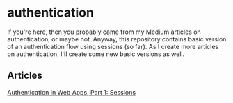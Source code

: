 # authentication

If you're here, then you probably came from my Medium articles on
authentication, or maybe not. Anyway, this repository contains basic version of
an authentication flow using sessions (so far). As I create more articles on
authentication, I'll create some new basic versions as well.

## Articles

[Authentication in Web Apps, Part 1: Sessions]()
